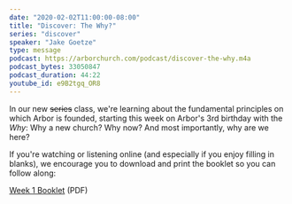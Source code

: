 ```yaml
---
date: "2020-02-02T11:00:00-08:00"
title: "Discover: The Why?"
series: "discover"
speaker: "Jake Goetze"
type: message
podcast: https://arborchurch.com/podcast/discover-the-why.m4a
podcast_bytes: 33050847
podcast_duration: 44:22
youtube_id: e9B2tgq_OR8
---
```


In our new <strike>series</strike> class, we're learning about the fundamental principles on which Arbor is founded, starting this week on Arbor's 3rd birthday with the *Why*: Why a new church? Why now? And most importantly, why are we here?

If you're watching or listening online (and especially if you enjoy filling in blanks), we encourage you to download and print the booklet so you can follow along:

<a href="https://arborchurch.com/downloads/discover-week-1.pdf"><span class="glyphicon glyphicon-download-alt" aria-hidden="true"></span> Week 1 Booklet</a>  (PDF)

